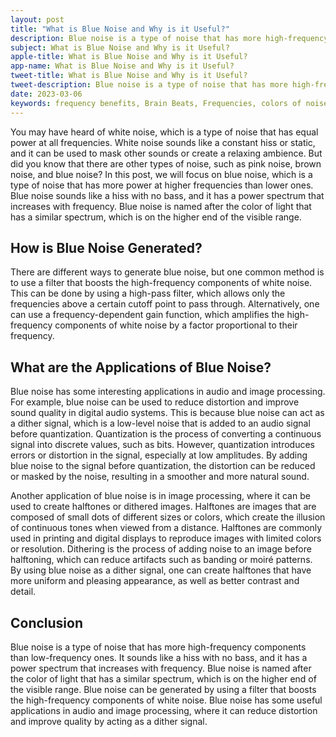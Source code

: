 ```yaml
---
layout: post
title: "What is Blue Noise and Why is it Useful?"
description: Blue noise is a type of noise that has more high-frequency components than low-frequency ones. It sounds like a hiss with no bass, and it has a power spectrum that increases with frequency. 
subject: What is Blue Noise and Why is it Useful?
apple-title: What is Blue Noise and Why is it Useful?
app-name: What is Blue Noise and Why is it Useful?
tweet-title: What is Blue Noise and Why is it Useful?
tweet-description: Blue noise is a type of noise that has more high-frequency components than low-frequency ones. It sounds like a hiss with no bass, and it has a power spectrum that increases with frequency.
date: 2023-03-06
keywords: frequency benefits, Brain Beats, Frequencies, colors of noise, blue noise, Brain wave entrainment, sound therapy
---
```


You may have heard of white noise, which is a type of noise that has equal power at all frequencies. White noise sounds like a constant hiss or static, and it can be used to mask other sounds or create a relaxing ambience. But did you know that there are other types of noise, such as pink noise, brown noise, and blue noise? In this post, we will focus on blue noise, which is a type of noise that has more power at higher frequencies than lower ones. Blue noise sounds like a hiss with no bass, and it has a power spectrum that increases with frequency. Blue noise is named after the color of light that has a similar spectrum, which is on the higher end of the visible range.

## How is Blue Noise Generated?

There are different ways to generate blue noise, but one common method is to use a filter that boosts the high-frequency components of white noise. This can be done by using a high-pass filter, which allows only the frequencies above a certain cutoff point to pass through. Alternatively, one can use a frequency-dependent gain function, which amplifies the high-frequency components of white noise by a factor proportional to their frequency.

## What are the Applications of Blue Noise?

Blue noise has some interesting applications in audio and image processing. For example, blue noise can be used to reduce distortion and improve sound quality in digital audio systems. This is because blue noise can act as a dither signal, which is a low-level noise that is added to an audio signal before quantization. Quantization is the process of converting a continuous signal into discrete values, such as bits. However, quantization introduces errors or distortion in the signal, especially at low amplitudes. By adding blue noise to the signal before quantization, the distortion can be reduced or masked by the noise, resulting in a smoother and more natural sound.

Another application of blue noise is in image processing, where it can be used to create halftones or dithered images. Halftones are images that are composed of small dots of different sizes or colors, which create the illusion of continuous tones when viewed from a distance. Halftones are commonly used in printing and digital displays to reproduce images with limited colors or resolution. Dithering is the process of adding noise to an image before halftoning, which can reduce artifacts such as banding or moiré patterns. By using blue noise as a dither signal, one can create halftones that have more uniform and pleasing appearance, as well as better contrast and detail.

## Conclusion

Blue noise is a type of noise that has more high-frequency components than low-frequency ones. It sounds like a hiss with no bass, and it has a power spectrum that increases with frequency. Blue noise is named after the color of light that has a similar spectrum, which is on the higher end of the visible range. Blue noise can be generated by using a filter that boosts the high-frequency components of white noise. Blue noise has some useful applications in audio and image processing, where it can reduce distortion and improve quality by acting as a dither signal.